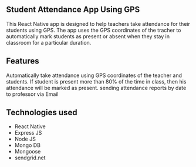 ## Student Attendance App Using GPS
This React Native app is designed to help teachers take attendance for their students using GPS. The app uses the GPS coordinates of the tracher to automatically mark students as present or absent when they stay in classroom for a particular duration.

## Features
Automatically take attendance using GPS coordinates of the teacher and students.
If student is present more than 80% of the time in class, then his attendance will be marked as present.
sending attendance reports by date to professor via Email

## Technologies used
* React Native
* Express JS
* Node JS
* Mongo DB
* Mongoose
* sendgrid.net
